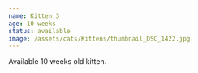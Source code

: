 ```yaml
---
name: Kitten 3
age: 10 weeks
status: available
image: /assets/cats/Kittens/thumbnail_DSC_1422.jpg
---
```


Available 10 weeks old kitten.
